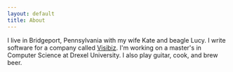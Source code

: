 ```yaml
---
layout: default
title: About
---
```


I live in Bridgeport, Pennsylvania with my wife Kate and beagle Lucy.  I write software for a company called [Visibiz](http://visibiz.com).  I'm working on a master's in Computer Science at Drexel University.  I also play guitar, cook, and brew beer.